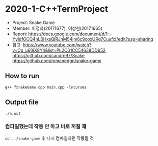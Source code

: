 # 2020-1-C++TermProject
- Project: Snake Game
- Member: 이정하(20171677), 이상현(20171665)
- Report: https://docs.google.com/document/d/1--YyidfOCQ4nL6HksQIRJhM54jm6c9coxURg7CuufcI/edit?usp=sharing
- 참고: https://www.youtube.com/watch?v=Cg_u60jX8Y4&list=PL2C01CC54638DD952, https://github.com/candre97/Snake, https://github.com/romanedgn/snake-game

## How to run 
```g++ fSnakeGame.cpp main.cpp -lncurses```

## Output file
```./a.out```

### 컴파일했는데 작동 안 하고 바로 꺼질 때
```cd ../snake-game``` 후 다시 컴파일하면 작동될 것 
